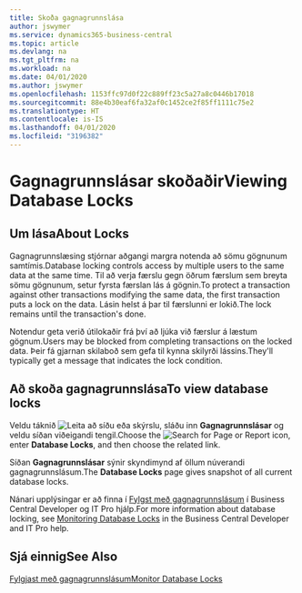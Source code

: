 ```yaml
---
title: Skoða gagnagrunnslása
author: jswymer
ms.service: dynamics365-business-central
ms.topic: article
ms.devlang: na
ms.tgt_pltfrm: na
ms.workload: na
ms.date: 04/01/2020
ms.author: jswymer
ms.openlocfilehash: 1153ffc97d0f22c889ff23c5a27a8c0446b17018
ms.sourcegitcommit: 88e4b30eaf6fa32af0c1452ce2f85ff1111c75e2
ms.translationtype: HT
ms.contentlocale: is-IS
ms.lasthandoff: 04/01/2020
ms.locfileid: "3196382"
---
```

# <a name="viewing-database-locks"></a><span data-ttu-id="fe5fb-102">Gagnagrunnslásar skoðaðir</span><span class="sxs-lookup"><span data-stu-id="fe5fb-102">Viewing Database Locks</span></span>

## <a name="about-locks"></a><span data-ttu-id="fe5fb-103">Um lása</span><span class="sxs-lookup"><span data-stu-id="fe5fb-103">About Locks</span></span>

<span data-ttu-id="fe5fb-104">Gagnagrunnslæsing stjórnar aðgangi margra notenda að sömu gögnunum samtímis.</span><span class="sxs-lookup"><span data-stu-id="fe5fb-104">Database locking controls access by multiple users to the same data at the same time.</span></span> <span data-ttu-id="fe5fb-105">Til að verja færslu gegn öðrum færslum sem breyta sömu gögnunum, setur fyrsta færslan lás á gögnin.</span><span class="sxs-lookup"><span data-stu-id="fe5fb-105">To protect a transaction against other transactions modifying the same data, the first transaction puts a lock on the data.</span></span> <span data-ttu-id="fe5fb-106">Lásin helst á þar til færslunni er lokið.</span><span class="sxs-lookup"><span data-stu-id="fe5fb-106">The lock remains until the transaction's done.</span></span>

<span data-ttu-id="fe5fb-107">Notendur geta verið útilokaðir frá því að ljúka við færslur á læstum gögnum.</span><span class="sxs-lookup"><span data-stu-id="fe5fb-107">Users may be blocked from completing transactions on the locked data.</span></span> <span data-ttu-id="fe5fb-108">Þeir fá gjarnan skilaboð sem gefa til kynna skilyrði lássins.</span><span class="sxs-lookup"><span data-stu-id="fe5fb-108">They'll typically get a message that indicates the lock condition.</span></span>

## <a name="to-view-database-locks"></a><span data-ttu-id="fe5fb-109">Að skoða gagnagrunnslása</span><span class="sxs-lookup"><span data-stu-id="fe5fb-109">To view database locks</span></span>

<span data-ttu-id="fe5fb-110">Veldu táknið ![Leita að síðu eða skýrslu](media/ui-search/search_small.png "Leit að síðu eða skýrslu tákn"), sláðu inn **Gagnagrunnslásar** og veldu síðan viðeigandi tengil.</span><span class="sxs-lookup"><span data-stu-id="fe5fb-110">Choose the ![Search for Page or Report](media/ui-search/search_small.png "Search for Page or Report icon") icon, enter **Database Locks**, and then choose the related link.</span></span>

<span data-ttu-id="fe5fb-111">Síðan **Gagnagrunnslásar** sýnir skyndimynd af öllum núverandi gagnagrunnslásum.</span><span class="sxs-lookup"><span data-stu-id="fe5fb-111">The **Database Locks** page gives snapshot of all current database locks.</span></span>

<span data-ttu-id="fe5fb-112">Nánari upplýsingar er að finna í [Fylgst með gagnagrunnslásum](/dynamics365/business-central/a/dev-itpro/administration/monitor-database-locks) í Business Central Developer og IT Pro hjálp.</span><span class="sxs-lookup"><span data-stu-id="fe5fb-112">For more information about database locking, see [Monitoring Database Locks](/dynamics365/business-central/a/dev-itpro/administration/monitor-database-locks) in the Business Central Developer and IT Pro help.</span></span>

## <a name="see-also"></a><span data-ttu-id="fe5fb-113">Sjá einnig</span><span class="sxs-lookup"><span data-stu-id="fe5fb-113">See Also</span></span>

[<span data-ttu-id="fe5fb-114">Fylgjast með gagnagrunnslásum</span><span class="sxs-lookup"><span data-stu-id="fe5fb-114">Monitor Database Locks</span></span>](/dynamics365/business-central/a/dev-itpro/administration/monitor-database-locks) 
